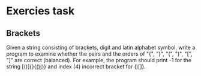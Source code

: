 Exercies task
=============

Brackets
--------

Given a string consisting of brackets, digit and latin alphabet symbol, write a program to examine whether the pairs and the orders of "{", "}", "(", ")", "[", "]" are correct (balanced). For example, the program should print -1 for the string [()]{}{[()()]()} and index (4) incorrect bracket for ()[]}.

